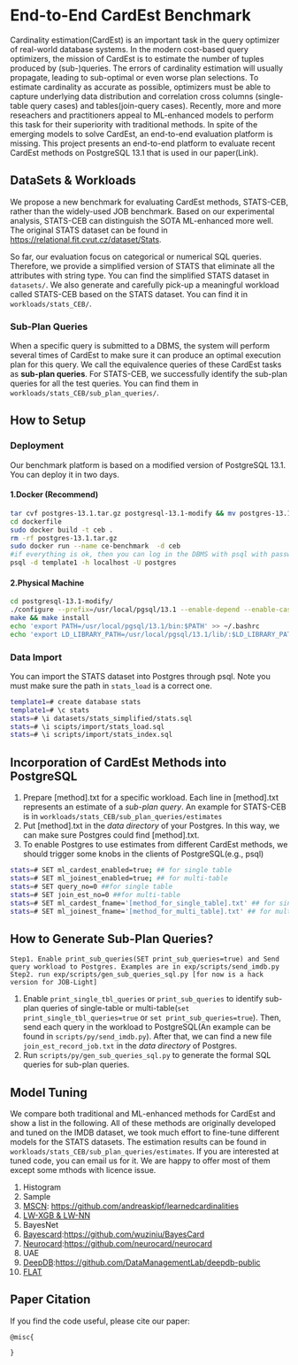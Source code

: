 # End-to-End CardEst  Benchmark

Cardinality estimation(CardEst) is an important task in the query optimizer of real-world database systems. In the modern cost-based query optimizers, the mission of CardEst is to estimate the number of tuples produced by  (sub-)queries. The errors of cardinality estimation will usually propagate, leading to sub-optimal or even worse plan selections. To estimate cardinality as accurate as possible, optimizers must be able to capture underlying data distribution and correlation cross columns (single-table query cases) and tables(join-query cases). Recently, more and more reseachers and practitioners appeal to ML-enhanced models to perform this task for their superiority with traditional methods. In spite of the emerging models to solve CardEst, an end-to-end evaluation platform is missing. This project presents an end-to-end platform to evaluate recent CardEst methods on PostgreSQL 13.1 that is used in our paper(Link).

## DataSets & Workloads

We propose a new benchmark for evaluating CardEst methods, STATS-CEB, rather than the widely-used JOB benchmark. Based on our experimental analysis, STATS-CEB can distinguish the SOTA ML-enhanced more well. The original STATS dataset can be found in https://relational.fit.cvut.cz/dataset/Stats.

 So far, our evaluation focus on categorical or numerical SQL queries. Therefore, we provide a simplified version of STATS that eliminate all the attributes with string type. You can find the simplified STATS dataset in `datasets/`. We also  generate and carefully pick-up a meaningful workload called STATS-CEB based on the STATS dataset. You can find it in `workloads/stats_CEB/`.

### Sub-Plan Queries

When a specific query is submitted to a DBMS,  the system will perform several times of CardEst to make sure it can produce an optimal execution plan for this query. We call the equivalence queries of these CardEst tasks as **sub-plan queries**. For STATS-CEB, we successfully identify the sub-plan queries for all the test queries. You can find them in `workloads/stats_CEB/sub_plan_queries/`.

## How to Setup

### Deployment

Our benchmark platform is based on a modified version of PostgreSQL 13.1. You can deploy it in two days.

#### 1.Docker (Recommend)

```bash
tar cvf postgres-13.1.tar.gz postgresql-13.1-modify && mv postgres-13.1.tar.gz dockerfile/
cd dockerfile
sudo docker build -t ceb .
rm -rf postgres-13.1.tar.gz
sudo docker run --name ce-benchmark  -d ceb
#if everything is ok, then you can log in the DBMS with psql with password as "postgres"
psql -d template1 -h localhost -U postgres
```

#### 2.Physical Machine

```bash
cd postgresql-13.1-modify/
./configure --prefix=/usr/local/pgsql/13.1 --enable-depend --enable-cassert --enable-debug CFLAGS="-ggdb -O0"
make && make install
echo 'export PATH=/usr/local/pgsql/13.1/bin:$PATH' >> ~/.bashrc
echo 'export LD_LIBRARY_PATH=/usr/local/pgsql/13.1/lib/:$LD_LIBRARY_PATH' >> ~/.bashrc
```



### Data Import

You can import the STATS dataset into Postgres through psql. Note you must make sure the path in `stats_load` is a correct one.

```bash
template1=# create database stats
template1=# \c stats
stats=# \i datasets/stats_simplified/stats.sql
stats=# \i scipts/import/stats_load.sql
stats=# \i scripts/import/stats_index.sql
```



## Incorporation of CardEst Methods into PostgreSQL

1. Prepare [method].txt for a specific workload. Each line in [method].txt represents an estimate of a *sub-plan query*. An example for STATS-CEB is in `workloads/stats_CEB/sub_plan_queries/estimates`
2.  Put [method].txt in the *data directory* of your Postgres. In this way, we can make sure Postgres could find [method].txt.
3. To enable Postgres to use estimates from different CardEst methods, we should trigger some knobs in the clients of PostgreSQL(e.g., psql)

```bash
stats=# SET ml_cardest_enabled=true; ## for single table
stats=# SET ml_joinest_enabled=true; ## for multi-table
stats=# SET query_no=0 ##for single table
stats=# SET join_est_no=0 ##for multi-table
stats=# SET ml_cardest_fname='[method_for_single_table].txt' ## for single table
stats=# SET ml_joinest_fname='[method_for_multi_table].txt' ## for multi-table
```

## How to Generate Sub-Plan Queries?

```
Step1. Enable print_sub_queries(SET print_sub_queries=true) and Send query workload to Postgres. Examples are in exp/scripts/send_imdb.py
Step2. run exp/scripts/gen_sub_queries_sql.py [for now is a hack version for JOB-Light]
```

1. Enable `print_single_tbl_queries` or `print_sub_queries` to identify sub-plan queries of single-table or multi-table(`set print_single_tbl_queries=true` or `set print_sub_queries=true`). Then, send each query in the workload to PostgreSQL(An example can be found in  `scripts/py/send_imdb.py`). After that, we can find a new file `join_est_record_job.txt` in the *data directory* of Postgres.
2. Run `scripts/py/gen_sub_queries_sql.py` to generate the formal SQL queries for sub-plan queries.

## Model Tuning

We compare both traditional and ML-enhanced methods for CardEst and show a list in the following. All of these methods are originally developed and tuned on the IMDB dataset, we took much effort to fine-tune different models for the STATS datasets. The estimation results can be found in `workloads/stats_CEB/sub_plan_queries/estimates`. If you are interested at tuned code, you can email us for it. We are happy to offer most of them except some mthods with licence issue.

1. Histogram
2. Sample
3. [MSCN](https://arxiv.org/pdf/1809.00677.pdf): https://github.com/andreaskipf/learnedcardinalities
4. [LW-XGB & LW-NN](http://www.vldb.org/pvldb/vol12/p1044-dutt.pdf)
5. BayesNet
6. [Bayescard](https://arxiv.org/pdf/2012.14743.pdf):https://github.com/wuziniu/BayesCard
7. [Neurocard](https://arxiv.org/pdf/2006.08109.pdf):https://github.com/neurocard/neurocard
8. UAE
9. [DeepDB](https://arxiv.org/pdf/1909.00607.pdf):https://github.com/DataManagementLab/deepdb-public
10. [FLAT](https://arxiv.org/pdf/2011.09022.pdf)



## Paper Citation

If you find the code useful, please cite our paper:

```
@misc{

}
```

